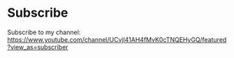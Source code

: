# Subscribe
Subscribe to my channel:
https://www.youtube.com/channel/UCvjl41AH4fMvK0cTNQEHyGQ/featured?view_as=subscriber
